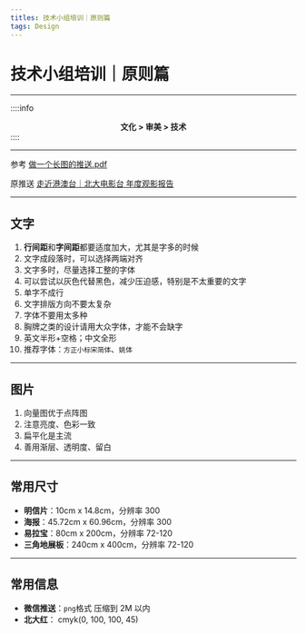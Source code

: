```yaml
---
titles: 技术小组培训｜原则篇
tags: Design
---
```


# 技术小组培训｜原则篇
---
::::info
**<center>文化 > 审美 > 技术</center>**
::::

---
参考 [做一个长图的推送.pdf](https://github.com/xn6o6x/MyHackMD/blob/master/做一个长图的推送.pdf)

原推送 [走近港澳台｜北大电影台 年度观影报告](https://mp.weixin.qq.com/s/N0doWSyb7fyH61K_1jwExA)

---
## 文字

1. **行间距**和**字间距**都要适度加大，尤其是字多的时候
2. 文字成段落时，可以选择两端对齐
3. 文字多时，尽量选择工整的字体
4. 可以尝试以灰色代替黑色，减少压迫感，特别是不太重要的文字
5. 单字不成行
6. 文字排版方向不要太复杂
7. 字体不要用太多种
8. 胸牌之类的设计请用大众字体，才能不会缺字
9. 英文半形+空格；中文全形
10. 推荐字体：`方正小标宋简体`、`姚体`

---

## 图片

1. 向量图优于点阵图
2. 注意亮度、色彩一致
3. 扁平化是主流
4. 善用渐层、透明度、留白

---

## 常用尺寸
- **明信片**：10cm x 14.8cm，分辨率 300
- **海报**：45.72cm x 60.96cm，分辨率 300
- **易拉宝**：80cm x 200cm，分辨率 72-120
- **三角地展板**：240cm x 400cm，分辨率 72-120

---

## 常用信息
- **微信推送**：`png`格式 压缩到 2M 以内
- **北大红**： cmyk(0, 100, 100, 45)
